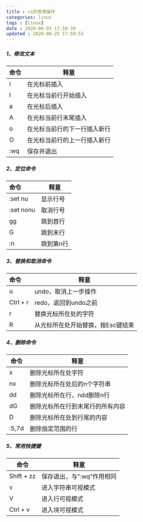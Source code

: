 ```yaml
---
title : vi的常用操作
categories: linux
tags : [linux]
date : 2020-08-03 17:10:39
updated : 2020-08-25 17:50:53
---
```


##### 1、修改文本

| 命令 | 释意                         |
| :--- | ---------------------------- |
| i    | 在光标前插入                 |
| I    | 在光标当前行开始插入         |
| a    | 在光标后插入                 |
| A    | 在光标当前行末尾插入         |
| o    | 在光标当前行的下一行插入新行 |
| O    | 在光标当前行的上一行插入新行 |
| :wq  | 保存并退出                   |

##### 2、定位命令

| 命令      | 释意      |
| :-------- | --------- |
| :set nu   | 显示行号  |
| :set nonu | 取消行号  |
| gg        | 跳到首行  |
| G         | 跳到末行  |
| :n        | 跳到第n行 |

##### 3、替换和取消命令

| 命令     | 释意                              |
| :------- | --------------------------------- |
| u        | undo，取消上一步操作              |
| Ctrl + r | redo，返回到undo之前              |
| r        | 替换光标所在处的字符              |
| R        | 从光标所在处开始替换，按Esc键结束 |

##### 4、删除命令

| 命令  | 释意                             |
| ----- | -------------------------------- |
| x     | 删除光标所在处字符               |
| nx    | 删除光标所在处后的n个字符串      |
| dd    | 删除光标所在行，ndd删除n行       |
| dG    | 删除光标所在行到末尾行的所有内容 |
| D     | 删除光标所在处到行尾的内容       |
| :5,7d | 删除指定范围的行                 |

##### 5、常用快捷键

| 命令       | 释意                      |
| ---------- | ------------------------- |
| Shift + zz | 保存退出，与“:wq”作用相同 |
| v          | 进入字符串可视模式        |
| V          | 进入行可视模式            |
| Ctrl + v   | 进入块可视模式            |

